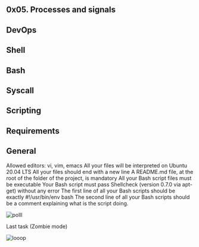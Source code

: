 ## 0x05. Processes and signals
## DevOps
## Shell
## Bash
## Syscall
## Scripting

## Requirements
## General
Allowed editors: vi, vim, emacs
All your files will be interpreted on Ubuntu 20.04 LTS
All your files should end with a new line
A README.md file, at the root of the folder of the project, is mandatory
All your Bash script files must be executable
Your Bash script must pass Shellcheck (version 0.7.0 via apt-get) without any error
The first line of all your Bash scripts should be exactly #!/usr/bin/env bash
The second line of all your Bash scripts should be a comment explaining what is the script doing.

![polll](https://s3.amazonaws.com/alx-intranet.hbtn.io/uploads/medias/2020/9/d8ecfe9109334898b9540ffd20cf64d1c06f0c09.jpg?X-Amz-Algorithm=AWS4-HMAC-SHA256&X-Amz-Credential=AKIARDDGGGOUSBVO6H7D%2F20240126%2Fus-east-1%2Fs3%2Faws4_request&X-Amz-Date=20240126T112113Z&X-Amz-Expires=86400&X-Amz-SignedHeaders=host&X-Amz-Signature=a4aa1789951ed5c49b5e118d27fb09a6f776bde7f3c38e4770e1bb2835f6d180)

Last task (Zombie mode)

![looop](https://s3.amazonaws.com/intranet-projects-files/holbertonschool-sysadmin_devops/255/C6mO7b3.jpg)

